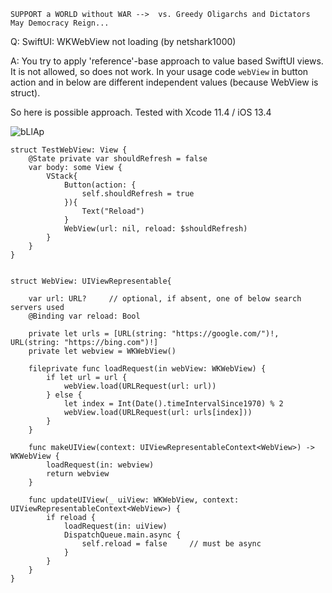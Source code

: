 ```
SUPPORT a WORLD without WAR -->  vs. Greedy Oligarchs and Dictators
May Democracy Reign... 
```

Q: SwiftUI: WKWebView not loading (by netshark1000)

A: You try to apply 'reference'-base approach to value based SwiftUI views. It is not allowed, so does not work. In your usage code `webView` in button action and in below are different independent values (because WebView is struct).

So here is possible approach. Tested with Xcode 11.4 / iOS 13.4

![bLlAp](https://user-images.githubusercontent.com/62171579/172042001-6d238989-ba5a-43b6-9bb7-64429d81e8ff.gif)

```
struct TestWebView: View {
    @State private var shouldRefresh = false
    var body: some View {
        VStack{
            Button(action: {
                self.shouldRefresh = true
            }){
                Text("Reload")
            }
            WebView(url: nil, reload: $shouldRefresh)
        }
    }
}


struct WebView: UIViewRepresentable{

    var url: URL?     // optional, if absent, one of below search servers used
    @Binding var reload: Bool

    private let urls = [URL(string: "https://google.com/")!, URL(string: "https://bing.com")!]
    private let webview = WKWebView()

    fileprivate func loadRequest(in webView: WKWebView) {
        if let url = url {
            webView.load(URLRequest(url: url))
        } else {
            let index = Int(Date().timeIntervalSince1970) % 2
            webView.load(URLRequest(url: urls[index]))
        }
    }

    func makeUIView(context: UIViewRepresentableContext<WebView>) -> WKWebView {
        loadRequest(in: webview)
        return webview
    }

    func updateUIView(_ uiView: WKWebView, context: UIViewRepresentableContext<WebView>) {
        if reload {
            loadRequest(in: uiView)
            DispatchQueue.main.async {
                self.reload = false     // must be async
            }
        }
    }
}
```
